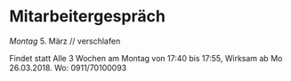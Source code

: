 Mitarbeitergespräch
====================

*Montag* 5. März // verschlafen

Findet statt Alle 3 Wochen am Montag von 17:40 bis 17:55, Wirksam ab Mo 26.03.2018.
Wo:	0911/70100093